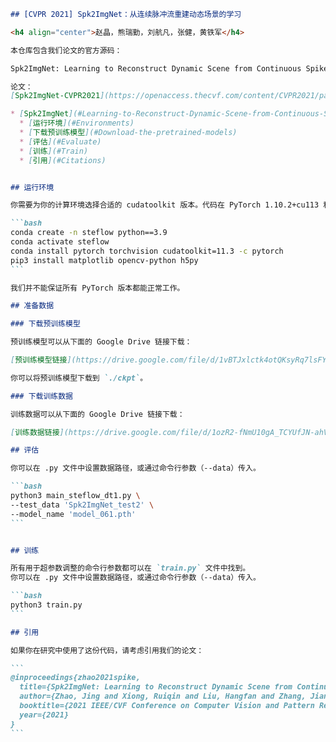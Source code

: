 ````markdown
## [CVPR 2021] Spk2ImgNet：从连续脉冲流重建动态场景的学习

<h4 align="center">赵晶，熊瑞勤，刘航凡，张健，黄铁军</h4>

本仓库包含我们论文的官方源码：

Spk2ImgNet: Learning to Reconstruct Dynamic Scene from Continuous Spike Stream. CVPR 2021

论文：
[Spk2ImgNet-CVPR2021](https://openaccess.thecvf.com/content/CVPR2021/papers/Zhao_Spk2ImgNet_Learning_To_Reconstruct_Dynamic_Scene_From_Continuous_Spike_Stream_CVPR_2021_paper.pdf)

* [Spk2ImgNet](#Learning-to-Reconstruct-Dynamic-Scene-from-Continuous-Spike-Stream.)
  * [运行环境](#Environments)
  * [下载预训练模型](#Download-the-pretrained-models)
  * [评估](#Evaluate)
  * [训练](#Train)
  * [引用](#Citations)


## 运行环境

你需要为你的计算环境选择合适的 cudatoolkit 版本。代码在 PyTorch 1.10.2+cu113 和 spatial-correlation-sampler 0.3.0 上进行了测试，但其他版本也可能可用。

```bash
conda create -n steflow python==3.9
conda activate steflow
conda install pytorch torchvision cudatoolkit=11.3 -c pytorch
pip3 install matplotlib opencv-python h5py
```

我们并不能保证所有 PyTorch 版本都能正常工作。

## 准备数据

### 下载预训练模型

预训练模型可以从下面的 Google Drive 链接下载：

[预训练模型链接](https://drive.google.com/file/d/1vBTJxlctk4otQKsyRq7lsFYGU4WGRNjt/view?usp=sharing)

你可以将预训练模型下载到 `./ckpt`。

### 下载训练数据

训练数据可以从下面的 Google Drive 链接下载：

[训练数据链接](https://drive.google.com/file/d/1ozR2-fNmU10gA_TCYUfJN-ahV6e_8Ke7/view?usp=sharing)

## 评估

你可以在 .py 文件中设置数据路径，或通过命令行参数（--data）传入。

```bash
python3 main_steflow_dt1.py \
--test_data 'Spk2ImgNet_test2' \
--model_name 'model_061.pth'
```


## 训练

所有用于超参数调整的命令行参数都可以在 `train.py` 文件中找到。
你可以在 .py 文件中设置数据路径，或通过命令行参数（--data）传入。

```bash
python3 train.py
```

## 引用

如果你在研究中使用了这份代码，请考虑引用我们的论文：

```
@inproceedings{zhao2021spike,
  title={Spk2ImgNet: Learning to Reconstruct Dynamic Scene from Continuous Spike Stream},
  author={Zhao, Jing and Xiong, Ruiqin and Liu, Hangfan and Zhang, Jian and Huang, Tiejun},
  booktitle={2021 IEEE/CVF Conference on Computer Vision and Pattern Recognition (CVPR)},
  year={2021}
}
```



````